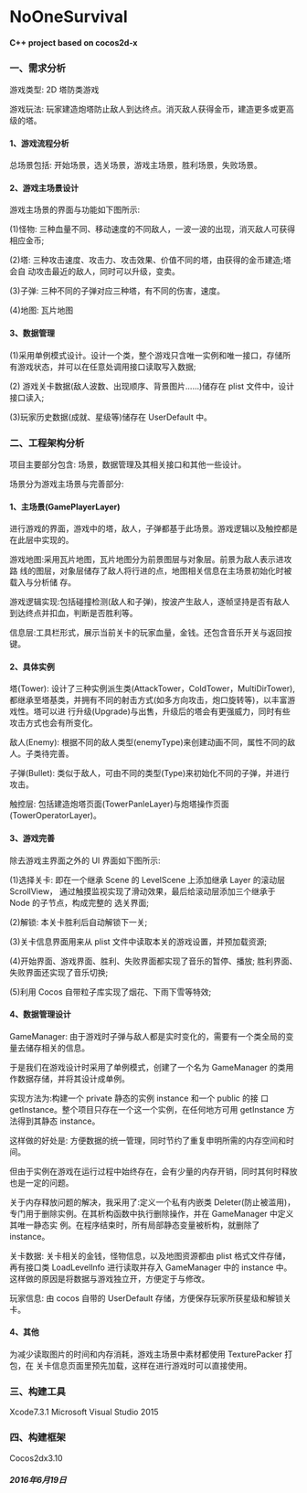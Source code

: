 # NoOneSurvival
#### C++ project  based on cocos2d-x


### 一、需求分析
游戏类型: 2D 塔防类游戏

游戏玩法: 玩家建造炮塔防止敌人到达终点。消灭敌人获得金币，建造更多或更高级的塔。

#### 1、游戏流程分析
总场景包括: 开始场景，选关场景，游戏主场景，胜利场景，失败场景。

#### 2、游戏主场景设计 
游戏主场景的界面与功能如下图所示:

(1)怪物: 三种血量不同、移动速度的不同敌人，一波一波的出现，消灭敌人可获得相应金币; 

(2)塔: 三种攻击速度、攻击力、攻击效果、价值不同的塔，由获得的金币建造;塔会自 动攻击最近的敌人，同时可以升级，变卖。

(3)子弹: 三种不同的子弹对应三种塔，有不同的伤害，速度。

(4)地图: 瓦片地图

#### 3、数据管理 
(1)采用单例模式设计。设计一个类，整个游戏只含唯一实例和唯一接口，存储所有游戏状态，并可以在任意处调用接口读取写入数据;

(2) 游戏关卡数据(敌人波数、出现顺序、背景图片......)储存在 plist 文件中，设计接口读入;

(3)玩家历史数据(成就、星级等)储存在 UserDefault 中。



### 二、工程架构分析
项目主要部分包含: 场景，数据管理及其相关接口和其他一些设计。

场景分为游戏主场景与完善部分:
#### 1、主场景(GamePlayerLayer)
进行游戏的界面，游戏中的塔，敌人，子弹都基于此场景。游戏逻辑以及触控都是在此层中实现的。

游戏地图:采用瓦片地图，瓦片地图分为前景图层与对象层。前景为敌人表示进攻路 线的图层，对象层储存了敌人将行进的点，地图相关信息在主场景初始化时被载入与分析储 存。

游戏逻辑实现:包括碰撞检测(敌人和子弹)，按波产生敌人，逐帧坚持是否有敌人到达终点并扣血，判断是否胜利等。

信息层:工具栏形式，展示当前关卡的玩家血量，金钱。还包含音乐开关与返回按键。

#### 2、具体实例 
塔(Tower): 设计了三种实例派生类(AttackTower，ColdTower，MultiDirTower),都继承至塔基类，并拥有不同的射击方式(如多方向攻击，炮口旋转等)，以丰富游戏性。塔可以进 行升级(Upgrade)与出售，升级后的塔会有更强威力，同时有些攻击方式也会有所变化。

敌人(Enemy): 根据不同的敌人类型(enemyType)来创建动画不同，属性不同的敌人。子类待完善。

子弹(Bullet): 类似于敌人，可由不同的类型(Type)来初始化不同的子弹，并进行攻击。

触控层: 包括建造炮塔页面(TowerPanleLayer)与炮塔操作页面(TowerOperatorLayer)。

#### 3、游戏完善
除去游戏主界面之外的 UI 界面如下图所示:
  
(1)选择关卡: 即在一个继承 Scene 的 LevelScene 上添加继承 Layer 的滚动层 ScrollView， 通过触摸监视实现了滑动效果，最后给滚动层添加三个继承于 Node 的子节点，构成完整的 选关界面;

(2)解锁: 本关卡胜利后自动解锁下一关;

(3)关卡信息界面用来从 plist 文件中读取本关的游戏设置，并预加载资源; 

(4)开始界面、游戏界面、胜利、失败界面都实现了音乐的暂停、播放;
胜利界面、失败界面还实现了音乐切换;

(5)利用 Cocos 自带粒子库实现了烟花、下雨下雪等特效;

#### 4、数据管理设计
GameManager: 由于游戏时子弹与敌人都是实时变化的，需要有一个类全局的变量去储存相关的信息。

于是我们在游戏设计时采用了单例模式，创建了一个名为 GameManager 的类用作数据存储，并将其设计成单例。

实现方法为:构建一个 private 静态的实例 instance 和一个 public 的接 口 getInstance。整个项目只存在一个这一个实例，在任何地方可用 getInstance 方法得到其静态 instance。

这样做的好处是: 方便数据的统一管理，同时节约了重复申明所需的内存空间和时间。
  
但由于实例在游戏在运行过程中始终存在，会有少量的内存开销，同时其何时释放也是一定的问题。

关于内存释放问题的解决，我采用了:定义一个私有内嵌类 Deleter(防止被滥用)，专门用于删除实例。在其析构函数中执行删除操作，并在 GameManager 中定义其唯一静态实 例。在程序结束时，所有局部静态变量被析构，就删除了 instance。

关卡数据:
关卡相关的金钱，怪物信息，以及地图资源都由 plist 格式文件存储，再有接口类 LoadLevelInfo 进行读取并存入 GameManager 中的 instance 中。 这样做的原因是将数据与游戏独立开，方便定于与修改。

玩家信息:
由 cocos 自带的 UserDefault 存储，方便保存玩家所获星级和解锁关卡。

#### 4、其他
为减少读取图片的时间和内存消耗，游戏主场景中素材都使用 TexturePacker 打包，在
关卡信息页面里预先加载，这样在进行游戏时可以直接使用。



### 三、构建工具
Xcode7.3.1
Microsoft Visual Studio 2015



### 四、构建框架
Cocos2dx3.10

##### 2016年6月19日

